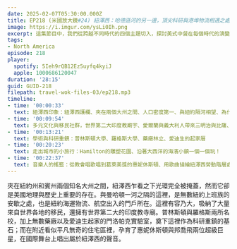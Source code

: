 ```yaml
---
date: 2025-02-07T05:30:00.000Z
title: EP218 (米國放大鏡#24) 紐澤西：哈德遜河的另一邊，頂尖科研與港埠物流相遇之處，愛迪生、惠妮休斯頓與邦喬飛
image: https://i.imgur.com/ysLi0Ih.png
excerpt: 這集節目中，我們從跨越不同時代的四個主題切入，探討美式中餐在每個時代的演變，以及當時的背景如何帶進新的菜色，與新的商業模式，最後演變成今天我們熟知的面貌。
tags:
- North America
episode: 218
player:
  spotify: 5Ieh9rQB12Ez5uyfq4kyiJ
  apple: 1000686120047
duration: '28:15'
guid: GUID-218
filepath: travel-wok-files-03/ep218.mp3
timeline:
- time: '00:00:33'
  text: 紐澤西印象：紐澤西護欄、夾在兩個大州之間、人口密度第一、與紐約隔河相望、為什麼叫做澤西？
- time: '00:09:54'
  text: 多元文化與移民社群，世界第二大印度教廟宇、愛爾蘭與義大利人帶來三明治與比薩、東岸韓裔首都Fort Lee
- time: '00:13:21'
  text: 學術與科研重鎮：普林斯頓大學、羅格斯大學、藥廠林立、愛迪生的起家厝
- time: '00:20:23'
  text: 走出城市的小旅行：Hamilton的雕塑花園、沿著大西洋的海濱小鎮一個一個玩！
- time: '00:22:37'
  text: 音樂人的搖籃：從教會唱歌唱到葛萊美獎的惠妮休斯頓、用歌曲描繪紐澤西勞動階層處境的邦喬飛
---
```

夾在紐約州和賓州兩個知名大州之間，紐澤西乍看之下光環完全被掩蓋，然而它卻是美國地理與歷史上重要的存在。與曼哈頓一河之隔的這裡，是無數紐約上班族的安歇之處，也是紐約海運物流、航空出入的門戶所在。這裡有容乃大，吸納了大量來自世界各地的移民，還擁有世界第二大的印度教寺廟。普林斯頓與羅格斯兩所名校，加上無數藥廠以及愛迪生起家的門洛帕克實驗室，奠下這裡作為科研重鎮的基石；而在附近看似平凡無奇的住宅區裡，孕育了惠妮休斯頓與邦喬飛兩位超級巨星，在國際舞台上唱出屬於紐澤西的聲音。
